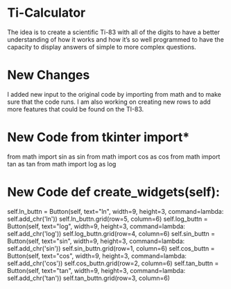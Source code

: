 # Ti-Calculator
The idea is to create a scientific Ti-83 with all of the digits to have a better understanding of how it works and how it’s so well programmed to have the capacity to display answers of simple to more complex questions. 
# New Changes 
I added new input to the original code by importing from math and to make sure that the code runs. I am also working on creating new rows to add more features that could be found on the TI-83.
# New Code from tkinter import*
from math import sin as sin
from math import cos as cos
from math import tan as tan
from math import log as log 
# New Code def create_widgets(self):
self.ln_buttn = Button(self, text="ln", width=9, height=3, command=lambda: self.add_chr('ln')) self.ln_buttn.grid(row=5, column=6)
self.log_buttn = Button(self, text="log", width=9, height=3, command=lambda: self.add_chr('log'))
 self.log_buttn.grid(row=4, column=6)
self.sin_buttn = Button(self, text="sin", width=9, height=3, command=lambda: self.add_chr('sin'))
self.sin_buttn.grid(row=1, column=6)
self.cos_buttn = Button(self, text="cos", width=9, height=3, command=lambda: self.add_chr('cos'))
self.cos_buttn.grid(row=2, column=6)
self.tan_buttn = Button(self, text="tan", width=9, height=3, command=lambda: self.add_chr('tan'))
self.tan_buttn.grid(row=3, column=6)

